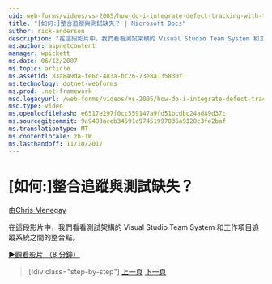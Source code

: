 ```yaml
---
uid: web-forms/videos/vs-2005/how-do-i-integrate-defect-tracking-with-testing
title: "[如何:]整合追蹤與測試缺失？ | Microsoft Docs"
author: rick-anderson
description: "在這段影片中，我們看看測試架構的 Visual Studio Team System 和工作項目追蹤系統之間的整合點。"
ms.author: aspnetcontent
manager: wpickett
ms.date: 06/12/2007
ms.topic: article
ms.assetid: 83a849da-fe6c-483a-bc26-73e8a135830f
ms.technology: dotnet-webforms
ms.prod: .net-framework
msc.legacyurl: /web-forms/videos/vs-2005/how-do-i-integrate-defect-tracking-with-testing
msc.type: video
ms.openlocfilehash: e6517e297f0cc559147a9fd51bcdbc24ad89d37c
ms.sourcegitcommit: 9a9483aceb34591c97451997036a9120c3fe2baf
ms.translationtype: MT
ms.contentlocale: zh-TW
ms.lasthandoff: 11/10/2017
---
```

<a name="how-do-i-integrate-defect-tracking-with-testing"></a>[如何:]整合追蹤與測試缺失？
====================
由[Chris Menegay](https://twitter.com/CMenegay)

在這段影片中，我們看看測試架構的 Visual Studio Team System 和工作項目追蹤系統之間的整合點。

[&#9654;觀看影片 （8 分鐘）](https://channel9.msdn.com/Blogs/ASP-NET-Site-Videos/how-do-i-integrate-defect-tracking-with-testing)

>[!div class="step-by-step"]
[上一頁](the-effects-of-viewstate.md)
[下一頁](how-do-i-create-my-own-bug-work-item.md)
